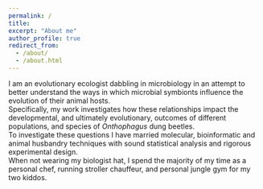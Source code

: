 ```yaml
---
permalink: /
title:
excerpt: "About me"
author_profile: true
redirect_from:
  - /about/
  - /about.html
---
```


I am an evolutionary ecologist dabbling in microbiology in an attempt to better understand the ways in which microbial symbionts influence the evolution of their animal hosts.  
Specifically, my work investigates how these relationships impact the developmental, and ultimately evolutionary, outcomes of different populations, and species of *Onthophagus* dung beetles.  
To investigate these questions I have married molecular, bioinformatic and animal husbandry techniques with sound statistical analysis and rigorous experimental design.  
When not wearing my biologist hat, I spend the majority of my time as a personal chef, running stroller chauffeur, and personal jungle gym for my two kiddos. 
